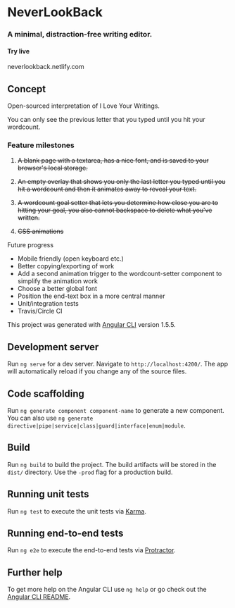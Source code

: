 # NeverLookBack

### A minimal, distraction-free writing editor.

#### Try live
neverlookback.netlify.com

## Concept

Open-sourced interpretation of I Love Your Writings.

  You can only see the previous letter that you typed until you hit your wordcount.

### Feature milestones

1) ~~A blank page with a textarea, has a nice font, and is saved to your browser's local storage.~~

2) ~~An empty overlay that shows you only the last letter you typed until you hit a wordcount and then it animates away to reveal your text.~~

3) ~~A wordcount goal setter that lets you determine how close you are to hitting your goal, you also cannot backspace to delete what you've written.~~

4) ~~CSS animations~~

Future progress

* Mobile friendly (open keyboard etc.)
* Better copying/exporting of work
* Add a second animation trigger to the wordcount-setter component to simplify the animation work
* Choose a better global font
* Position the end-text box in a more central manner
* Unit/integration tests
* Travis/Circle CI

This project was generated with [Angular CLI](https://github.com/angular/angular-cli) version 1.5.5.

## Development server

Run `ng serve` for a dev server. Navigate to `http://localhost:4200/`. The app will automatically reload if you change any of the source files.

## Code scaffolding

Run `ng generate component component-name` to generate a new component. You can also use `ng generate directive|pipe|service|class|guard|interface|enum|module`.

## Build

Run `ng build` to build the project. The build artifacts will be stored in the `dist/` directory. Use the `-prod` flag for a production build.

## Running unit tests

Run `ng test` to execute the unit tests via [Karma](https://karma-runner.github.io).

## Running end-to-end tests

Run `ng e2e` to execute the end-to-end tests via [Protractor](http://www.protractortest.org/).

## Further help

To get more help on the Angular CLI use `ng help` or go check out the [Angular CLI README](https://github.com/angular/angular-cli/blob/master/README.md).
